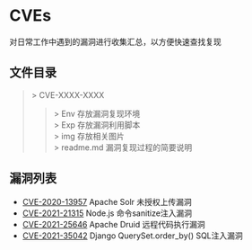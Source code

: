 # CVEs

对日常工作中遇到的漏洞进行收集汇总，以方便快速查找复现

## 文件目录
> \> CVE-XXXX-XXXX
>> \> Env 存放漏洞复现环境  
>> \> Exp 存放漏洞利用脚本  
>> \> img 存放相关图片  
>> \> readme.md 漏洞复现过程的简要说明

## 漏洞列表

* [CVE-2020-13957](CVE-2020-13957/) Apache Solr 未授权上传漏洞
* [CVE-2021-21315](CVE-2021-21315/) Node.js 命令sanitize注入漏洞
* [CVE-2021-25646](CVE-2021-25646/) Apache Druid 远程代码执行漏洞
* [CVE-2021-35042](CVE-2021-35042/) Django QuerySet.order_by() SQL注入漏洞

